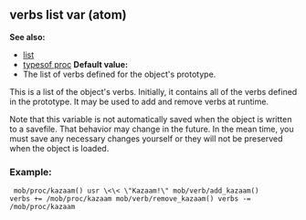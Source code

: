 ## verbs list var (atom)
**See also:**
+   [list](/ref/list.md) 
+   [typesof proc](/ref/proc/typesof.md) <!-- -->
**Default value:**
+   The list of verbs defined for the object\'s prototype.


This is a list of the object\'s verbs. Initially, it contains
all of the verbs defined in the prototype. It may be used to add and
remove verbs at runtime. 

Note that this variable is not
automatically saved when the object is written to a savefile. That
behavior may change in the future. In the mean time, you must save any
necessary changes yourself or they will not be preserved when the object
is loaded.
### Example:

```
 mob/proc/kazaam() usr \<\< \"Kazaam!\" mob/verb/add_kazaam()
verbs += /mob/proc/kazaam mob/verb/remove_kazaam() verbs -=
/mob/proc/kazaam 
```
